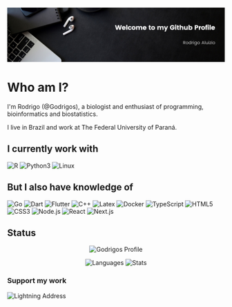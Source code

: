 ![Welcome](./Welcome_Banner.png)

# Who am I?
I'm Rodrigo (@Godrigos), a biologist and enthusiast of programming, bioinformatics and biostatistics.

I live in Brazil and work at The Federal University of Paraná.

## I currently work with

![R](https://img.shields.io/badge/R-276DC3?style=for-the-badge&logo=r&logoColor=white)
![Python3](https://img.shields.io/badge/Python-FFD43B?style=for-the-badge&logo=python&logoColor=blue)
![Linux](https://img.shields.io/badge/Linux-FCC624?style=for-the-badge&logo=linux&logoColor=black)

## But I also have knowledge of

![Go](https://img.shields.io/badge/Go-00ADD8?style=for-the-badge&logo=go&logoColor=white)
![Dart](https://img.shields.io/badge/Dart-0175C2?style=for-the-badge&logo=dart&logoColor=white)
![Flutter](https://img.shields.io/badge/Flutter-02569B?style=for-the-badge&logo=flutter&logoColor=white)
![C++](https://img.shields.io/badge/C%2B%2B-red?style=for-the-badge&logo=c%2B%2B&logoColor=white)
![Latex](https://img.shields.io/badge/LaTeX-47A141?style=for-the-badge&logo=LaTeX&logoColor=white)
![Docker](https://img.shields.io/badge/Docker-2CA5E0?style=for-the-badge&logo=docker&logoColor=white)
![TypeScript](https://img.shields.io/badge/TypeScript-007ACC?style=for-the-badge&logo=typescript&logoColor=white)
![HTML5](https://img.shields.io/badge/HTML5-E34F26?style=for-the-badge&logo=html5&logoColor=white)
![CSS3](https://img.shields.io/badge/CSS3-1572B6?style=for-the-badge&logo=css3&logoColor=white)
![Node.js](https://img.shields.io/badge/Node%20js-339933?style=for-the-badge&logo=nodedotjs&logoColor=white)
![React](https://img.shields.io/badge/React-20232A?style=for-the-badge&logo=react&logoColor=61DAFB)
![Next.js](https://img.shields.io/badge/next%20js-000000?style=for-the-badge&logo=nextdotjs&logoColor=white)


## Status
<div align='center'>

![Godrigos Profile](http://github-profile-summary-cards.vercel.app/api/cards/profile-details?username=godrigos&theme=monokai)

![Languages](http://github-profile-summary-cards.vercel.app/api/cards/repos-per-language?username=godrigos&theme=monokai)
![Stats](http://github-profile-summary-cards.vercel.app/api/cards/stats?username=godrigos&theme=monokai)
</div>

### Support my work
![Lightning Address](https://img.shields.io/badge/gambit%40zeuspay.com-black?style=for-the-badge&logo=bitcoin&label=LN&labelColor=black&color=orange)

